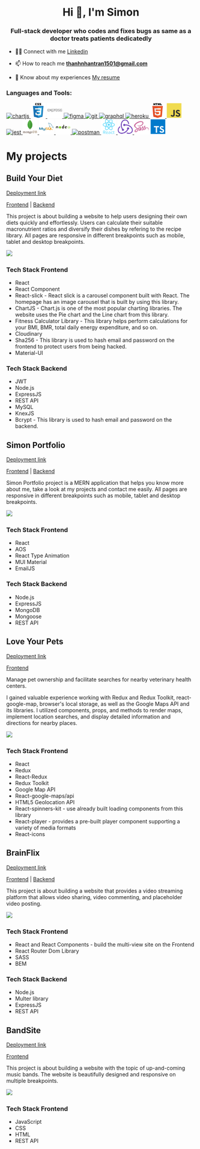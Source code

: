 <h1 align="center">Hi 👋, I'm Simon</h1>
<h3 align="center">Full-stack developer who codes and fixes bugs as same as a doctor treats patients dedicatedly</h3>

- 👨‍💻 Connect with me [Linkedin](https://www.linkedin.com/in/simon-tran1501/)

- 📫 How to reach me **thanhnhantran1501@gmail.com**

- 📄 Know about my experiences [My resume](https://drive.google.com/file/d/14hLthsIoN-QhKOxbnR2YQmrRpNhl7sBo/view?usp=share_link)

<h3 align="left">Languages and Tools:</h3>
<p align="left"> <a href="https://www.chartjs.org" target="_blank" rel="noreferrer"> <img src="https://www.chartjs.org/media/logo-title.svg" alt="chartjs" width="40" height="40"/> </a> <a href="https://www.w3schools.com/css/" target="_blank" rel="noreferrer"> <img src="https://raw.githubusercontent.com/devicons/devicon/master/icons/css3/css3-original-wordmark.svg" alt="css3" width="40" height="40"/> </a> <a href="https://expressjs.com" target="_blank" rel="noreferrer"> <img src="https://raw.githubusercontent.com/devicons/devicon/master/icons/express/express-original-wordmark.svg" alt="express" width="40" height="40"/> </a> <a href="https://www.figma.com/" target="_blank" rel="noreferrer"> <img src="https://www.vectorlogo.zone/logos/figma/figma-icon.svg" alt="figma" width="40" height="40"/> </a> <a href="https://git-scm.com/" target="_blank" rel="noreferrer"> <img src="https://www.vectorlogo.zone/logos/git-scm/git-scm-icon.svg" alt="git" width="40" height="40"/> </a> <a href="https://graphql.org" target="_blank" rel="noreferrer"> <img src="https://www.vectorlogo.zone/logos/graphql/graphql-icon.svg" alt="graphql" width="40" height="40"/> </a> <a href="https://heroku.com" target="_blank" rel="noreferrer"> <img src="https://www.vectorlogo.zone/logos/heroku/heroku-icon.svg" alt="heroku" width="40" height="40"/> </a> <a href="https://www.w3.org/html/" target="_blank" rel="noreferrer"> <img src="https://raw.githubusercontent.com/devicons/devicon/master/icons/html5/html5-original-wordmark.svg" alt="html5" width="40" height="40"/> </a> <a href="https://developer.mozilla.org/en-US/docs/Web/JavaScript" target="_blank" rel="noreferrer"> <img src="https://raw.githubusercontent.com/devicons/devicon/master/icons/javascript/javascript-original.svg" alt="javascript" width="40" height="40"/> </a> <a href="https://jestjs.io" target="_blank" rel="noreferrer"> <img src="https://www.vectorlogo.zone/logos/jestjsio/jestjsio-icon.svg" alt="jest" width="40" height="40"/> </a> <a href="https://www.mongodb.com/" target="_blank" rel="noreferrer"> <img src="https://raw.githubusercontent.com/devicons/devicon/master/icons/mongodb/mongodb-original-wordmark.svg" alt="mongodb" width="40" height="40"/> </a> <a href="https://www.mysql.com/" target="_blank" rel="noreferrer"> <img src="https://raw.githubusercontent.com/devicons/devicon/master/icons/mysql/mysql-original-wordmark.svg" alt="mysql" width="40" height="40"/> </a> <a href="https://nodejs.org" target="_blank" rel="noreferrer"> <img src="https://raw.githubusercontent.com/devicons/devicon/master/icons/nodejs/nodejs-original-wordmark.svg" alt="nodejs" width="40" height="40"/> </a> <a href="https://postman.com" target="_blank" rel="noreferrer"> <img src="https://www.vectorlogo.zone/logos/getpostman/getpostman-icon.svg" alt="postman" width="40" height="40"/> </a> <a href="https://reactjs.org/" target="_blank" rel="noreferrer"> <img src="https://raw.githubusercontent.com/devicons/devicon/master/icons/react/react-original-wordmark.svg" alt="react" width="40" height="40"/> </a> <a href="https://redux.js.org" target="_blank" rel="noreferrer"> <img src="https://raw.githubusercontent.com/devicons/devicon/master/icons/redux/redux-original.svg" alt="redux" width="40" height="40"/> </a> <a href="https://sass-lang.com" target="_blank" rel="noreferrer"> <img src="https://raw.githubusercontent.com/devicons/devicon/master/icons/sass/sass-original.svg" alt="sass" width="40" height="40"/></a> <a href="https://www.typescriptlang.org/" target="_blank" rel="noreferrer"> <img src="https://raw.githubusercontent.com/devicons/devicon/master/icons/typescript/typescript-original.svg" alt="typescript" width="40" height="40"/> </a> </p>


# My projects
## Build Your Diet
[Deployment link](https://buildyourdiet.netlify.app/)

[Frontend](https://github.com/pingpongdoctor/capstone-frontend/tree/main) | [Backend](https://github.com/pingpongdoctor/capstone-backend/tree/main)

This project is about building a website to help users designing their own diets quickly and effortlessly. Users can calculate their suitable macronutrient ratios and diversify their dishes by refering to the recipe library. All pages are responsive in different breakpoints such as mobile, tablet and desktop breakpoints.

![](https://github.com/pingpongdoctor/capstone-frontend/blob/main/demo.gif)

### Tech Stack Frontend

- React
- React Component
- React-slick - React slick is a carousel component built with React. The homepage has an image carousel that is built by using this library.
- ChartJS - Chart.js is one of the most popular charting libraries. The website uses the Pie chart and the Line chart from this library.
- Fitness Calculator Library - This library helps perform calculations for your BMI, BMR, total daily energy expenditure, and so on.
- Cloudinary
- Sha256 - This library is used to hash email and password on the frontend to protect users from being hacked.
- Material-UI

### Tech Stack Backend

- JWT
- Node.js
- ExpressJS
- REST API
- MySQL
- KnexJS
- Bcrypt - This library is used to hash email and password on the backend.

## Simon Portfolio
[Deployment link](https://simonprofile.netlify.app)

[Frontend](https://github.com/pingpongdoctor/profile-frontend/tree/main) | [Backend](https://github.com/pingpongdoctor/profile-backend/tree/main)

Simon Portfolio project is a MERN application that helps you know more about me, take a look at my projects and contact me easily. All pages are responsive in different breakpoints such as mobile, tablet and desktop breakpoints.

![](https://github.com/pingpongdoctor/profile-frontend/blob/dev/profile-project.gif)

### Tech Stack Frontend

- React
- AOS
- React Type Animation
- MUI Material
- EmailJS

### Tech Stack Backend

- Node.js
- ExpressJS
- MongoDB
- Mongoose
- REST API

## Love Your Pets
[Deployment link](https://love-your-pets.netlify.app/)

[Frontend](https://github.com/pingpongdoctor/pets-redux-app/tree/main)

Manage pet ownership and facilitate searches for nearby veterinary health centers.

I gained valuable experience working with Redux and Redux Toolkit, react-google-map, browser's local storage, as well as the Google Maps API and its libraries. I utilized components, props, and methods to render maps, implement location searches, and display detailed information and directions for nearby places.

![](https://github.com/pingpongdoctor/profile-frontend/blob/dev/src/assets/images/Love-Pet.gif)

### Tech Stack Frontend

- React
- Redux
- React-Redux
- Redux Toolkit
- Google Map API
- React-google-maps/api
- HTML5 Geolocation API
- React-spinners-kit - use already built loading components from this library
- React-player - provides a pre-built player component supporting a variety of media formats
- React-icons

## BrainFlix
[Deployment link](https://brainflix-platform.netlify.app/)

[Frontend](https://github.com/pingpongdoctor/BrainFlix/tree/main) | [Backend](https://github.com/pingpongdoctor/BrainFlix-api/tree/main)

This project is about building a website that provides a video streaming platform that allows video sharing, video commenting, and placeholder video posting.

![](https://github.com/pingpongdoctor/BrainFlix-api/blob/main/BrainFlix.gif)

### Tech Stack Frontend

- React and React Components - build the multi-view site on the Frontend
- React Router Dom Library
- SASS
- BEM

### Tech Stack Backend
- Node.js
- Multer library
- ExpressJS
- REST API

## BandSite
[Deployment link](https://bandsite-platform.netlify.app/)

[Frontend](https://github.com/pingpongdoctor/BandSite/tree/main)

This project is about building a website with the topic of up-and-coming music bands. The website is beautifully designed and responsive on multiple breakpoints.

![](https://github.com/pingpongdoctor/BandSite/blob/main/BandSite.gif)

### Tech Stack Frontend

- JavaScript
- CSS
- HTML
- REST API
